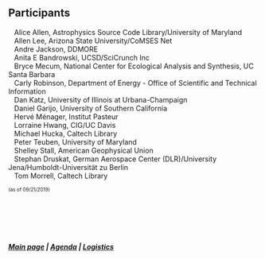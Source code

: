 ## Participants    
 &nbsp; &nbsp;Alice Allen, Astrophysics Source Code Library/University of Maryland  
 &nbsp; &nbsp;Allen Lee, Arizona State University/CoMSES Net  
 &nbsp; &nbsp;Andre Jackson, DDMORE  
 &nbsp; &nbsp;Anita E Bandrowski, UCSD/SciCrunch Inc  
 &nbsp; &nbsp;Bryce Mecum, National Center for Ecological Analysis and Synthesis, UC Santa Barbara  
 &nbsp; &nbsp;Carly Robinson, Department of Energy - Office of Scientific and Technical Information   
 &nbsp; &nbsp;Dan Katz, University of Illinois at Urbana-Champaign  
 &nbsp; &nbsp;Daniel Garijo, University of Southern California  
 &nbsp; &nbsp;Hervé Ménager,	Institut Pasteur  
 &nbsp; &nbsp;Lorraine Hwang, CIG/UC Davis  
 &nbsp; &nbsp;Michael Hucka, Caltech Library  
 &nbsp; &nbsp;Peter Teuben, University of Maryland  
 &nbsp; &nbsp;Shelley Stall, American Geophysical Union  
 &nbsp; &nbsp;Stephan Druskat, German Aerospace Center (DLR)/University Jena/Humboldt-Universität zu Berlin  
 &nbsp; &nbsp;Tom Morrell, Caltech Library  
     

   
<sub><sup> (as of 09/21/2019) </sup></sub>

  &nbsp; &nbsp;   
  &nbsp; &nbsp;    
  &nbsp; &nbsp;    
  &nbsp; &nbsp;  
##### [Main page](https://asclnet.github.io/SWRegistryWorkshop/) | [Agenda](https://asclnet.github.io/SWRegistryWorkshop/Agenda.html) | [Logistics](https://asclnet.github.io/SWRegistryWorkshop/Logistics.html)   
